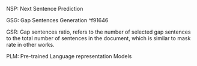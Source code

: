 NSP: Next Sentence Prediction

GSG: Gap Sentences Generation ^f91646

GSR:  Gap sentences ratio, refers to the number of selected gap sentences to the total number of sentences in the document, which is similar to mask rate in other works.

PLM: Pre-trained Language representation Models
